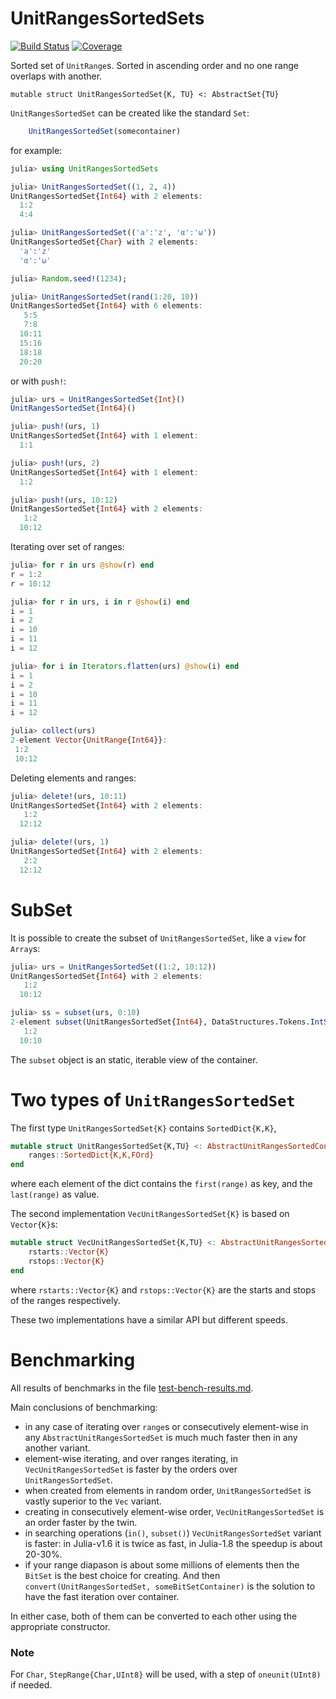 # UnitRangesSortedSets

[![Build Status](https://github.com/denius/UnitRangesSortedSets.jl/actions/workflows/CI.yml/badge.svg?branch=main)](https://github.com/denius/UnitRangesSortedSets.jl/actions/workflows/CI.yml?query=branch%3Amain)
[![Coverage](https://codecov.io/gh/denius/UnitRangesSortedSets.jl/branch/main/graph/badge.svg)](https://codecov.io/gh/denius/UnitRangesSortedSets.jl)


Sorted set of `UnitRange`s. Sorted in ascending order and no one range overlaps with another.

    mutable struct UnitRangesSortedSet{K, TU} <: AbstractSet{TU}

`UnitRangesSortedSet` can be created like the standard `Set`:

```julia
    UnitRangesSortedSet(somecontainer)
```

for example:
```julia
julia> using UnitRangesSortedSets

julia> UnitRangesSortedSet((1, 2, 4))
UnitRangesSortedSet{Int64} with 2 elements:
  1:2
  4:4

julia> UnitRangesSortedSet(('a':'z', 'α':'ω'))
UnitRangesSortedSet{Char} with 2 elements:
  'a':'z'
  'α':'ω'

julia> Random.seed!(1234);

julia> UnitRangesSortedSet(rand(1:20, 10))
UnitRangesSortedSet{Int64} with 6 elements:
   5:5
   7:8
  10:11
  15:16
  18:18
  20:20
```

or with `push!`:

```julia
julia> urs = UnitRangesSortedSet{Int}()
UnitRangesSortedSet{Int64}()

julia> push!(urs, 1)
UnitRangesSortedSet{Int64} with 1 element:
  1:1

julia> push!(urs, 2)
UnitRangesSortedSet{Int64} with 1 element:
  1:2

julia> push!(urs, 10:12)
UnitRangesSortedSet{Int64} with 2 elements:
   1:2
  10:12
```

Iterating over set of ranges:

```julia
julia> for r in urs @show(r) end
r = 1:2
r = 10:12

julia> for r in urs, i in r @show(i) end
i = 1
i = 2
i = 10
i = 11
i = 12

julia> for i in Iterators.flatten(urs) @show(i) end
i = 1
i = 2
i = 10
i = 11
i = 12

julia> collect(urs)
2-element Vector{UnitRange{Int64}}:
 1:2
 10:12
```

Deleting elements and ranges:
```julia
julia> delete!(urs, 10:11)
UnitRangesSortedSet{Int64} with 2 elements:
   1:2
  12:12

julia> delete!(urs, 1)
UnitRangesSortedSet{Int64} with 2 elements:
   2:2
  12:12
```

# SubSet

It is possible to create the subset of `UnitRangesSortedSet`, like a `view` for `Array`s:
```julia
julia> urs = UnitRangesSortedSet((1:2, 10:12))
UnitRangesSortedSet{Int64} with 2 elements:
   1:2
  10:12

julia> ss = subset(urs, 0:10)
2-element subset(UnitRangesSortedSet{Int64}, DataStructures.Tokens.IntSemiToken(3):DataStructures.Tokens.IntSemiToken(4)):
   1:2
  10:10
```

The `subset` object is an static, iterable view of the container.

# Two types of `UnitRangesSortedSet`

The first type `UnitRangesSortedSet{K}` contains `SortedDict{K,K}`,
```julia
mutable struct UnitRangesSortedSet{K,TU} <: AbstractUnitRangesSortedContainer{K,TU}
    ranges::SortedDict{K,K,FOrd}
end
```
where each element of the dict contains the `first(range)` as key, and the `last(range)` as value.

The second implementation `VecUnitRangesSortedSet{K}` is based on `Vector{K}`s:
```julia
mutable struct VecUnitRangesSortedSet{K,TU} <: AbstractUnitRangesSortedContainer{K,TU}
    rstarts::Vector{K}
    rstops::Vector{K}
end
```
where `rstarts::Vector{K}` and `rstops::Vector{K}` are the starts and stops of
the ranges respectively.

These two implementations have a similar API but different speeds.

# Benchmarking

All results of benchmarks in the file [test-bench-results.md](test/test-bench-results.md).

Main conclusions of benchmarking:
* in any case of iterating over `range`s or consecutively element-wise in any `AbstractUnitRangesSortedSet` is
  much much faster then in any another variant.
* element-wise iterating, and over ranges iterating, in `VecUnitRangesSortedSet` is faster by
  the orders over `UnitRangesSortedSet`.
* when created from elements in random order, `UnitRangesSortedSet` is vastly superior
  to the `Vec` variant.
* creating in consecutively element-wise order, `VecUnitRangesSortedSet` is an order faster by the twin.
* in searching operations (`in()`, `subset()`) `VecUnitRangesSortedSet` variant is faster:
  in Julia-v1.6 it is twice as fast, in Julia-1.8 the speedup is about 20-30%.
* if your range diapason is about some millions of elements then the `BitSet` is the best choice
  for creating. And then `convert(UnitRangesSortedSet, someBitSetContainer)` is the solution to
  have the fast iteration over container.

In either case, both of them can be converted to each other using the appropriate constructor.

### Note

For `Char`, `StepRange{Char,UInt8}` will be used, with a step of `oneunit(UInt8)` if needed.

